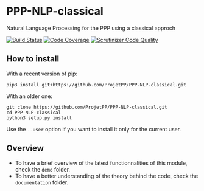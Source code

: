 # PPP-NLP-classical

Natural Language Processing for the PPP using a classical approch

[![Build Status](https://scrutinizer-ci.com/g/ProjetPP/PPP-NLP-classical/badges/build.png?b=master)](https://scrutinizer-ci.com/g/ProjetPP/PPP-NLP-classical/build-status/master)
[![Code Coverage](https://scrutinizer-ci.com/g/ProjetPP/PPP-NLP-classical/badges/coverage.png?b=master)](https://scrutinizer-ci.com/g/ProjetPP/PPP-NLP-classical/?branch=master)
[![Scrutinizer Code Quality](https://scrutinizer-ci.com/g/ProjetPP/PPP-NLP-classical/badges/quality-score.png?b=master)](https://scrutinizer-ci.com/g/ProjetPP/PPP-NLP-classical/?branch=master)

## How to install

With a recent version of pip:

```
pip3 install git+https://github.com/ProjetPP/PPP-NLP-classical.git
```

With an older one:

```
git clone https://github.com/ProjetPP/PPP-NLP-classical.git
cd PPP-NLP-classical
python3 setup.py install
```

Use the `--user` option if you want to install it only for the current user.


## Overview

* To have a brief overview of the latest functionnalities of this module, check the `demo` folder.
* To have a better understanding of the theory behind the code, check the `documentation` folder.
